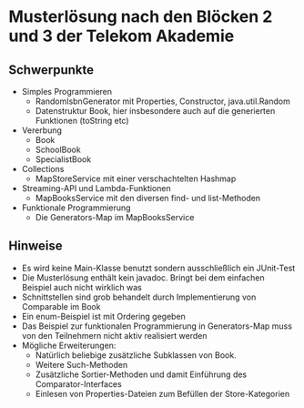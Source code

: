 # Musterlösung nach den Blöcken 2 und 3 der Telekom Akademie

## Schwerpunkte

* Simples Programmieren
  * RandomIsbnGenerator mit Properties, Constructor, java.util.Random
  * Datenstruktur Book, hier insbesondere auch auf die generierten Funktionen (toString etc) 
* Vererbung	
  * Book
  * SchoolBook
  * SpecialistBook
* Collections
  * MapStoreService mit einer verschachtelten Hashmap
* Streaming-API und Lambda-Funktionen
  * MapBooksService mit den diversen find- und list-Methoden
* Funktionale Programmierung
  * Die Generators-Map im MapBooksService

## Hinweise

* Es wird keine Main-Klasse benutzt sondern ausschließlich ein JUnit-Test
* Die Musterlösung enthält kein javadoc. Bringt bei dem einfachen Beispiel auch nicht wirklich was
* Schnittstellen sind grob behandelt durch Implementierung von Comparable im Book
* Ein enum-Beispiel ist mit Ordering gegeben
* Das Beispiel zur funktionalen Programmierung in Generators-Map muss von den Teilnehmern nicht aktiv realisiert werden
* Mögliche Erweiterungen:
  * Natürlich beliebige zusätzliche Subklassen von Book.
  * Weitere Such-Methoden
  * Zusätzliche Sortier-Methoden und damit Einführung des Comparator-Interfaces
  * Einlesen von Properties-Dateien zum Befüllen der Store-Kategorien   
